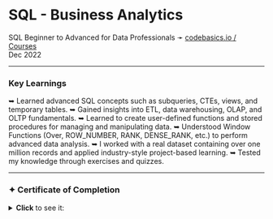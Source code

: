  # **SQL - Business Analytics**

SQL Beginner to Advanced for Data Professionals ➛ [codebasics.io / Courses](https://codebasics.io/#ourcourses)  
Dec 2022


---

### **Key Learnings** 

➥ Learned advanced SQL concepts such as subqueries, CTEs, views, and temporary tables.
➥ Gained insights into ETL, data warehousing, OLAP, and OLTP fundamentals.
➥ Learned to create user-defined functions and stored procedures for managing and manipulating data.
➥ Understood Window Functions (Over, ROW_NUMBER, RANK, DENSE_RANK, etc.) to perform advanced data analysis.
➥ I worked with a real dataset containing over one million records and applied industry-style project-based learning.
➥ Tested my knowledge through exercises and quizzes.

---

### ✦ Certificate of Completion
<details><summary><b>Click</b> to see it:</summary><img src="https://user-images.githubusercontent.com/94936000/220656582-c76553cd-f2c1-4621-88ea-4fa0cfde2b94.jpg"></details>



